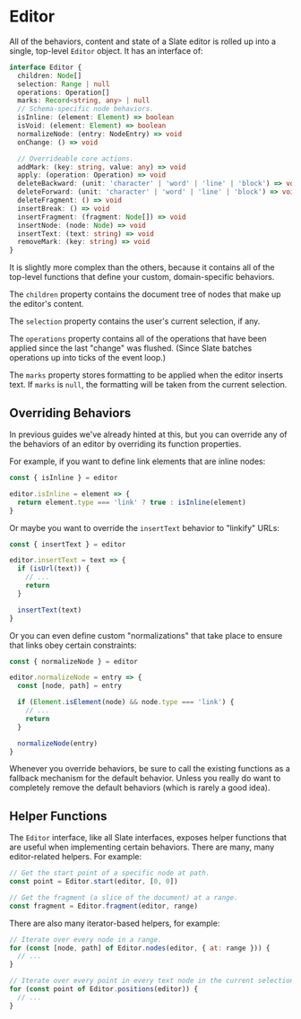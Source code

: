 # Editor

All of the behaviors, content and state of a Slate editor is rolled up into a single, top-level `Editor` object. It has an interface of:

```typescript
interface Editor {
  children: Node[]
  selection: Range | null
  operations: Operation[]
  marks: Record<string, any> | null
  // Schema-specific node behaviors.
  isInline: (element: Element) => boolean
  isVoid: (element: Element) => boolean
  normalizeNode: (entry: NodeEntry) => void
  onChange: () => void

  // Overrideable core actions.
  addMark: (key: string, value: any) => void
  apply: (operation: Operation) => void
  deleteBackward: (unit: 'character' | 'word' | 'line' | 'block') => void
  deleteForward: (unit: 'character' | 'word' | 'line' | 'block') => void
  deleteFragment: () => void
  insertBreak: () => void
  insertFragment: (fragment: Node[]) => void
  insertNode: (node: Node) => void
  insertText: (text: string) => void
  removeMark: (key: string) => void
}
```

It is slightly more complex than the others, because it contains all of the top-level functions that define your custom, domain-specific behaviors.

The `children` property contains the document tree of nodes that make up the editor's content.

The `selection` property contains the user's current selection, if any.

The `operations` property contains all of the operations that have been applied since the last "change" was flushed. \(Since Slate batches operations up into ticks of the event loop.\)

The `marks` property stores formatting to be applied when the editor inserts text. If `marks` is `null`, the formatting will be taken from the current selection.

## Overriding Behaviors

In previous guides we've already hinted at this, but you can override any of the behaviors of an editor by overriding its function properties.

For example, if you want to define link elements that are inline nodes:

```javascript
const { isInline } = editor

editor.isInline = element => {
  return element.type === 'link' ? true : isInline(element)
}
```

Or maybe you want to override the `insertText` behavior to "linkify" URLs:

```javascript
const { insertText } = editor

editor.insertText = text => {
  if (isUrl(text)) {
    // ...
    return
  }

  insertText(text)
}
```

Or you can even define custom "normalizations" that take place to ensure that links obey certain constraints:

```javascript
const { normalizeNode } = editor

editor.normalizeNode = entry => {
  const [node, path] = entry

  if (Element.isElement(node) && node.type === 'link') {
    // ...
    return
  }

  normalizeNode(entry)
}
```

Whenever you override behaviors, be sure to call the existing functions as a fallback mechanism for the default behavior. Unless you really do want to completely remove the default behaviors \(which is rarely a good idea\).

## Helper Functions

The `Editor` interface, like all Slate interfaces, exposes helper functions that are useful when implementing certain behaviors. There are many, many editor-related helpers. For example:

```javascript
// Get the start point of a specific node at path.
const point = Editor.start(editor, [0, 0])

// Get the fragment (a slice of the document) at a range.
const fragment = Editor.fragment(editor, range)
```

There are also many iterator-based helpers, for example:

```javascript
// Iterate over every node in a range.
for (const [node, path] of Editor.nodes(editor, { at: range })) {
  // ...
}

// Iterate over every point in every text node in the current selection.
for (const point of Editor.positions(editor)) {
  // ...
}
```

